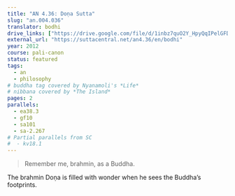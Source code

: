 ```yaml
---
title: "AN 4.36: Doṇa Sutta"
slug: "an.004.036"
translator: bodhi
drive_links: ["https://drive.google.com/file/d/1inbz7quO2Y_HpyQqIPelGFD3zcfF5iRi/view?usp=drivesdk"]
external_url: "https://suttacentral.net/an4.36/en/bodhi"
year: 2012
course: pali-canon
status: featured
tags:
  - an
  - philosophy
# buddha tag covered by Nyanamoli's *Life*
# nibbana covered by *The Island*
pages: 2
parallels:
  - ea38.3
  - gf10
  - sa101
  - sa-2.267
# Partial parallels from SC
#  - kv18.1
---
```


> Remember me, brahmin, as a Buddha.

The brahmin Doṇa is filled with wonder when he sees the Buddha’s footprints.

